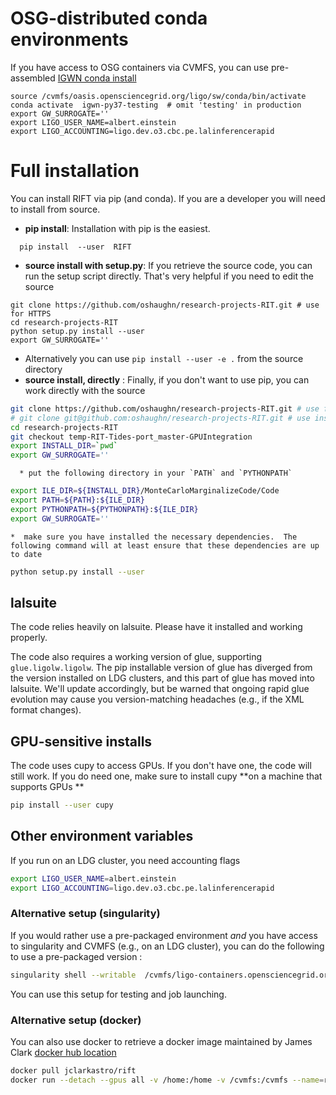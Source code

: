 
# OSG-distributed conda environments

If you have access to OSG containers via CVMFS, you can use pre-assembled [IGWN conda install](https://computing.docs.ligo.org/conda/)

```
source /cvmfs/oasis.opensciencegrid.org/ligo/sw/conda/bin/activate 
conda activate  igwn-py37-testing  # omit 'testing' in production
export GW_SURROGATE=''
export LIGO_USER_NAME=albert.einstein
export LIGO_ACCOUNTING=ligo.dev.o3.cbc.pe.lalinferencerapid
```


# Full installation

You can install RIFT via pip (and conda).  If you are a developer you will need to install from source.

 * **pip install**: Installation with pip is the easiest.  
```
  pip install  --user  RIFT
```
 * **source install with setup.py**: If you retrieve the source code, you can run the setup script directly.  That's very helpful if you need to edit the source
```
git clone https://github.com/oshaughn/research-projects-RIT.git # use for HTTPS
cd research-projects-RIT
python setup.py install --user
export GW_SURROGATE=''
```
   * Alternatively you can use ``pip install --user -e .`` from the source directory
 * **source install, directly** :  Finally, if you don't want to use pip, you can work directly with the source
```bash
git clone https://github.com/oshaughn/research-projects-RIT.git # use for HTTPS
# git clone git@github.com:oshaughn/research-projects-RIT.git # use instead for SSH
cd research-projects-RIT
git checkout temp-RIT-Tides-port_master-GPUIntegration   
export INSTALL_DIR=`pwd`
export GW_SURROGATE=''
```

      * put the following directory in your `PATH` and `PYTHONPATH`
```bash
export ILE_DIR=${INSTALL_DIR}/MonteCarloMarginalizeCode/Code
export PATH=${PATH}:${ILE_DIR}
export PYTHONPATH=${PYTHONPATH}:${ILE_DIR}
export GW_SURROGATE=''
```

    *  make sure you have installed the necessary dependencies.  The following command will at least ensure that these dependencies are up to date 
```bash
python setup.py install --user
```

## lalsuite
The code relies heavily on lalsuite.    Please have it installed and working properly.

The code also requires a working version of glue, supporting `glue.ligolw.ligolw`.  The pip installable version of glue has diverged from the version installed on LDG clusters, and this part of glue has moved into lalsuite.  We'll update accordingly, but be warned that ongoing rapid glue evolution may cause you version-matching headaches (e.g., if the XML format changes). 

## GPU-sensitive installs

The code uses cupy to access GPUs.  If you don't have one, the code will still work.
If you do need one, make sure to install cupy **on a machine that supports GPUs **

```bash
pip install --user cupy
```

## Other environment variables

If you run on an LDG cluster, you need accounting flags

```bash
export LIGO_USER_NAME=albert.einstein
export LIGO_ACCOUNTING=ligo.dev.o3.cbc.pe.lalinferencerapid
```




### Alternative setup (singularity)
If you would rather use a pre-packaged environment *and* you have access to singularity and CVMFS (e.g., on an LDG cluster), you can do the following to use a pre-packaged version :

```bash
singularity shell --writable  /cvmfs/ligo-containers.opensciencegrid.org/james-clark/research-projects-rit/rift/latest
```

You can use this setup for testing and job launching.


### Alternative setup (docker)
You can also use docker to retrieve a docker image maintained by James Clark [docker hub location](https://hub.docker.com/r/jclarkastro/rift)
```bash
docker pull jclarkastro/rift
docker run --detach --gpus all -v /home:/home -v /cvmfs:/cvmfs --name=rift-demo jclarkastro/rift
```

